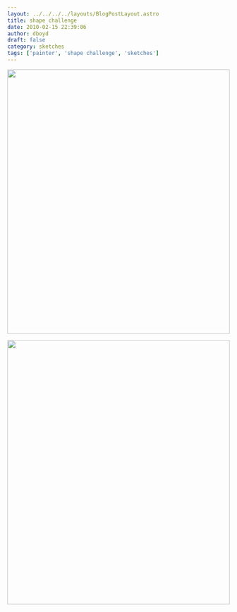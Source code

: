 ```yaml
---
layout: ../../../../layouts/BlogPostLayout.astro
title: shape challenge
date: 2010-02-15 22:39:06
author: dboyd
draft: false
category: sketches
tags: ['painter', 'shape challenge', 'sketches']
---
```

<img
    srcset="https://img.danaboyd.com/images/2010/02/Shape_Challenge_M_2_001_480.avif 480w"
    sizes="(max-width: 480px) 100vw"
    src="https://img.danaboyd.com/images/2010/02/Shape_Challenge_M_2_001.jpg"
    alt=""
    style="width: clamp(0px, 100%, 600px); height: auto;"
/>

<img
    srcset="https://img.danaboyd.com/images/2010/02/Shape_Challenge_Shapes_3_001_480.avif 480w"
    sizes="(max-width: 480px) 100vw"
    src="https://img.danaboyd.com/images/2010/02/Shape_Challenge_Shapes_3_001.jpg"
    alt=""
    style="width: clamp(0px, 100%, 600px); height: auto;"
/>

